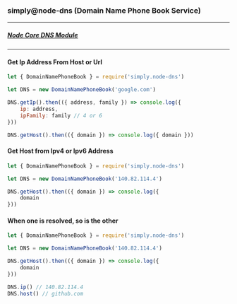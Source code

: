 ### simply@node-dns (Domain Name Phone Book Service)

---

##### [Node Core DNS Module](https://nodejs.org/api/dns.html)

---

#### Get Ip Address From Host or Url
```javascript
let { DomainNamePhoneBook } = require('simply.node-dns')

let DNS = new DomainNamePhoneBook('google.com')

DNS.getIp().then(({ address, family }) => console.log({ 
    ip: address,
    ipFamily: family // 4 or 6
}))

DNS.getHost().then(({ domain }) => console.log({ domain }))
```


#### Get Host from Ipv4 or Ipv6 Address
```javascript 
let { DomainNamePhoneBook } = require('simply.node-dns')

let DNS = new DomainNamePhoneBook('140.82.114.4')

DNS.getHost().then(({ domain }) => console.log({ 
    domain
}))
```

#### When one is resolved, so is the other
```javascript
let { DomainNamePhoneBook } = require('simply.node-dns')

let DNS = new DomainNamePhoneBook('140.82.114.4')

DNS.getHost().then(({ domain }) => console.log({ 
    domain
}))

DNS.ip() // 140.82.114.4
DNS.host() // github.com
```

